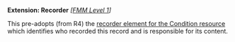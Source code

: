 **Extension: Recorder** *[[FMM Level 1](guidance.html)]*

This pre-adopts (from R4) the [recorder element for the Condition resource](http://build.fhir.org/condition-definitions.html#Condition.recorder) which identifies who recorded this record and is responsible for its content. 
